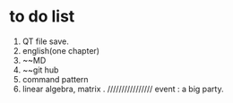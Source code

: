 # to do list
1. QT file save.
2. english(one chapter)
3. ~~MD
4. ~~git hub
5. command pattern
6. linear algebra, matrix .
////////////////
event : a big party.
